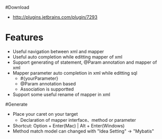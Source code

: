 #Download

* http://plugins.jetbrains.com/plugin/7293

# Features

* Useful navigation between xml and mapper
* Useful auto completion while editting mapper of xml
* Support generating of statement, @Param annotation and mapper of xml
* Mapper parameter auto completion in xml while editting sql
    * \#{yourParameter}
    * @Param annotation based
    * Association is supportted
* Support some useful rename of mapper in xml

#Generate

* Place your caret on your target
    * Declaration of mapper interface、method or parameter
* Shortcut: Option + Enter(Mac) | Alt + Enter(Windows)
* Method match model can changed with "Idea Setting" -> "Mybatis"